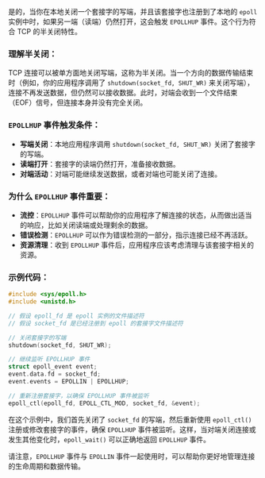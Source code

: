 是的，当你在本地关闭一个套接字的写端，并且该套接字也注册到了本地的 `epoll` 实例中时，如果另一端（读端）仍然打开，这会触发 `EPOLLHUP` 事件。这个行为符合 TCP 的半关闭特性。

### 理解半关闭：

TCP 连接可以被单方面地关闭写端，这称为半关闭。当一个方向的数据传输结束时（例如，你的应用程序调用了 `shutdown(socket_fd, SHUT_WR)` 来关闭写端），连接不再发送数据，但仍然可以接收数据。此时，对端会收到一个文件结束（EOF）信号，但连接本身并没有完全关闭。

### `EPOLLHUP` 事件触发条件：

- **写端关闭**：本地应用程序调用 `shutdown(socket_fd, SHUT_WR)` 关闭了套接字的写端。
- **读端打开**：套接字的读端仍然打开，准备接收数据。
- **对端活动**：对端可能继续发送数据，或者对端也可能关闭了连接。

### 为什么 `EPOLLHUP` 事件重要：

- **流控**：`EPOLLHUP` 事件可以帮助你的应用程序了解连接的状态，从而做出适当的响应，比如关闭读端或处理剩余的数据。
- **错误检测**：`EPOLLHUP` 可以作为错误检测的一部分，指示连接已经不再活跃。
- **资源清理**：收到 `EPOLLHUP` 事件后，应用程序应该考虑清理与该套接字相关的资源。

### 示例代码：

```cpp
#include <sys/epoll.h>
#include <unistd.h>

// 假设 epoll_fd 是 epoll 实例的文件描述符
// 假设 socket_fd 是已经注册到 epoll 的套接字文件描述符

// 关闭套接字的写端
shutdown(socket_fd, SHUT_WR);

// 继续监听 EPOLLHUP 事件
struct epoll_event event;
event.data.fd = socket_fd;
event.events = EPOLLIN | EPOLLHUP;

// 重新注册套接字，以确保 EPOLLHUP 事件被监听
epoll_ctl(epoll_fd, EPOLL_CTL_MOD, socket_fd, &event);
```

在这个示例中，我们首先关闭了 `socket_fd` 的写端，然后重新使用 `epoll_ctl()` 注册或修改套接字的事件，确保 `EPOLLHUP` 事件被监听。这样，当对端关闭连接或发生其他变化时，`epoll_wait()` 可以正确地返回 `EPOLLHUP` 事件。

请注意，`EPOLLHUP` 事件与 `EPOLLIN` 事件一起使用时，可以帮助你更好地管理连接的生命周期和数据传输。